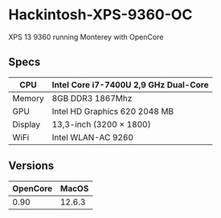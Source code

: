 # Hackintosh-XPS-9360-OC
XPS 13 9360 running Monterey with OpenCore

## Specs
| CPU | Intel Core i7-7400U 2,9 GHz Dual-Core |
|-----|------|
| Memory | 8GB DDR3 1867Mhz |
| GPU | Intel HD Graphics 620 2048 MB |
| Display | 13,3-inch (3200 × 1800) |
| WiFi | Intel WLAN-AC 9260 |

## Versions
| OpenCore | MacOS  | 
| -------- | ------ |
| 0.90     | 12.6.3 |